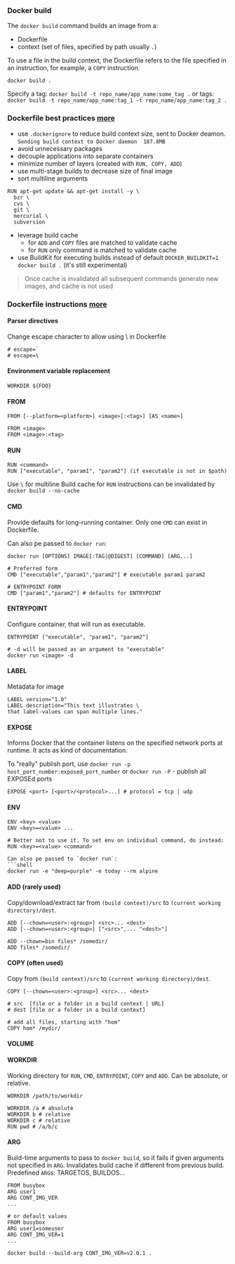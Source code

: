 ### Docker build
The `docker build` command builds an image from a:
- Dockerfile
- context (set of files, specified by path usually `.`)

To use a file in the build context, the Dockerfile refers to the file specified in an instruction, for example, a `COPY` instruction.

`docker build .`

Specify a tag:
`docker build -t repo_name/app_name:some_tag .`
or tags:
`docker build -t repo_name/app_name:tag_1 -t repo_name/app_name:tag_2 .`

### Dockerfile best practices [more](https://docs.docker.com/develop/develop-images/dockerfile_best-practices/#dockerfile-instructions)
- use `.dockerignore` to reduce build context size, sent to Docker deamon.
`Sending build context to Docker daemon  187.8MB`
- avoid unnecessary packages
- decouple applications into separate containers
- minimize number of layers (created with `RUN, COPY, ADD`)
- use multi-stage builds to decrease size of final image
- sort multiline arguments
```docker
RUN apt-get update && apt-get install -y \
  bzr \
  cvs \
  git \
  mercurial \
  subversion
```
- leverage build cache
    - for `ADD` and `COPY` files are matched to validate cache
    - for `RUN` only command is matched to validate cache
- use BuildKit for executing builds instead of default 
`DOCKER_BUILDKIT=1 docker build .` (it's still experimental)

> Once cache is invalidated all subsequent commands generate new images, and cache is not used


### Dockerfile instructions [more](https://docs.docker.com/engine/reference/builder/)

#### Parser directives

Change escape character to allow using \ in Dockerfile
```docker
# escape=`
# escape=\
```

#### Environment variable replacement
```docker
WORKDIR ${FOO}
```

#### FROM
```docker
FROM [--platform=<platform>] <image>[:<tag>] [AS <name>]
```

```docker
FROM <image>
FROM <image>:<tag>
```

#### RUN
```docker
RUN <command>
RUN ["executable", "param1", "param2"] (if executable is not in $path)
```
Use `\` for multiline
Build cache for `RUN` instructions can be invalidated by `docker build --no-cache`

#### CMD
Provide defaults for long-running container. Only one `CMD` can exist in Dockerfile.

Can also pe passed to `docker run`:
```shell
docker run [OPTIONS] IMAGE[:TAG|@DIGEST] [COMMAND] [ARG...]
```

```docker
# Preferred form
CMD ["executable","param1","param2"] # executable param1 param2

# ENTRYPOINT FORM
CMD ["param1","param2"] # defaults for ENTRYPOINT
```

#### ENTRYPOINT
Configure container, that will run as executable.

```docker
ENTRYPOINT ["executable", "param1", "param2"]

# -d will be passed as an argument to "executable"
docker run <image> -d
```

#### LABEL
Metadata for image
```docker
LABEL version="1.0"
LABEL description="This text illustrates \
that label-values can span multiple lines."
```

#### EXPOSE

Informs Docker that the container listens on the specified network ports at runtime. It acts as kind of documentation.

To "really" publish port, use
`docker run -p host_port_number:exposed_port_number` or
`docker run -P` - publish all EXPOSEd ports

```docker
EXPOSE <port> [<port>/<protocol>...] # protocol = tcp | udp
```

#### ENV

```docker
ENV <key> <value>
ENV <key>=<value> ...

# Better not to use it. To set env on individual command, do instead:
RUN <key>=<value> <command>

Can also pe passed to `docker run`:
```shell
docker run -e "deep=purple" -e today --rm alpine
```

#### ADD (rarely used)
Copy/download/extract tar from `(build context)/src` to `(current working directory)/dest`.

```docker
ADD [--chown=<user>:<group>] <src>... <dest>
ADD [--chown=<user>:<group>] ["<src>",... "<dest>"]

ADD --chown=bin files* /somedir/
ADD files* /somedir/
```

#### COPY (often used)
Copy from `(build context)/src` to `(current working directory)/dest`.

```docker
COPY [--chown=<user>:<group>] <src>... <dest>

# src  [file or a folder in a build context | URL]
# dest [file or a folder in a build context]

# add all files, starting with "hom"
COPY hom* /mydir/  
```

#### VOLUME

#### WORKDIR
Working directory for `RUN`, `CMD`, `ENTRYPOINT`, `COPY` and `ADD`.
Can be absolute, or relative.

```docker
WORKDIR /path/to/workdir

WORKDIR /a # absolute
WORKDIR b # relative
WORKDIR c # relative
RUN pwd # /a/b/c
```

#### ARG
Build-time arguments to pass to `docker build`, so it fails if given arguments not specified in `ARG`.
Invalidates build cache if different from previous build.
Predefined `ARG`s: TARGETOS, BUILDOS...

```docker
FROM busybox
ARG user1
ARG CONT_IMG_VER
...

# or default values
FROM busybox
ARG user1=someuser
ARG CONT_IMG_VER=1
...

docker build --build-arg CONT_IMG_VER=v2.0.1 .
```
